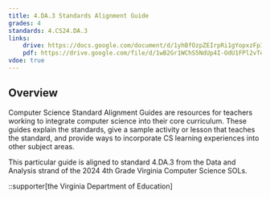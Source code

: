 ```yaml
---
title: 4.DA.3 Standards Alignment Guide
grades: 4
standards: 4.CS24.DA.3
links:
    drive: https://docs.google.com/document/d/1yhBfOzpZEIrpRi1gYopxzFpI2pQDyXGJiflRowBFpoI/edit?usp=drive_link
    pdf: https://drive.google.com/file/d/1wB2Gr1WChS5NdUp4I-OdU1FPl2vTeOHB/view?usp=drive_link
vdoe: true
---
```


## Overview

Computer Science Standard Alignment Guides are resources for teachers working to integrate computer science into their core curriculum. These guides explain the standards, give a sample activity or lesson that teaches the standard, and provide ways to incorporate CS learning experiences into other subject areas. 

This particular guide is aligned to standard 4.DA.3 from the Data and Analysis strand of the 2024 4th Grade Virginia Computer Science SOLs.

::supporter[the Virginia Department of Education]